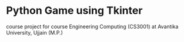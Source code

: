 # Python Game using Tkinter
course project for course Engineering Computing (CS3001) at Avantika University, Ujjain (M.P.)
